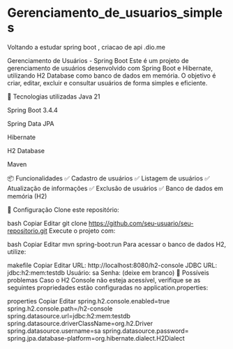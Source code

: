 # Gerenciamento_de_usuarios_simples
Voltando a estudar spring boot , criacao de api .dio.me

Gerenciamento de Usuários - Spring Boot
Este é um projeto de gerenciamento de usuários desenvolvido com Spring Boot e Hibernate, utilizando H2 Database como banco de dados em memória. O objetivo é criar, editar, excluir e consultar usuários de forma simples e eficiente.

🚀 Tecnologias utilizadas
Java 21

Spring Boot 3.4.4

Spring Data JPA

Hibernate

H2 Database

Maven

📦 Funcionalidades
✅ Cadastro de usuários
✅ Listagem de usuários
✅ Atualização de informações
✅ Exclusão de usuários
✅ Banco de dados em memória (H2)

🔧 Configuração
Clone este repositório:

bash
Copiar
Editar
git clone https://github.com/seu-usuario/seu-repositorio.git
Execute o projeto com:

bash
Copiar
Editar
mvn spring-boot:run
Para acessar o banco de dados H2, utilize:

makefile
Copiar
Editar
URL: http://localhost:8080/h2-console
JDBC URL: jdbc:h2:mem:testdb
Usuário: sa
Senha: (deixe em branco)
🐛 Possíveis problemas
Caso o H2 Console não esteja acessível, verifique se as seguintes propriedades estão configuradas no application.properties:

properties
Copiar
Editar
spring.h2.console.enabled=true
spring.h2.console.path=/h2-console
spring.datasource.url=jdbc:h2:mem:testdb
spring.datasource.driverClassName=org.h2.Driver
spring.datasource.username=sa
spring.datasource.password=
spring.jpa.database-platform=org.hibernate.dialect.H2Dialect
